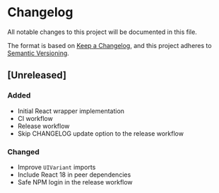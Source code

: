 # Changelog

All notable changes to this project will be documented in this file.

The format is based on [Keep a Changelog](https://keepachangelog.com/en/1.0.0),
and this project adheres to [Semantic Versioning](https://semver.org/spec/v2.0.0.html).

## [Unreleased]

### Added

- Initial React wrapper implementation
- CI workflow
- Release workflow
- Skip CHANGELOG update option to the release workflow

### Changed

- Improve `UIVariant` imports
- Include React 18 in peer dependencies
- Safe NPM login in the release workflow
